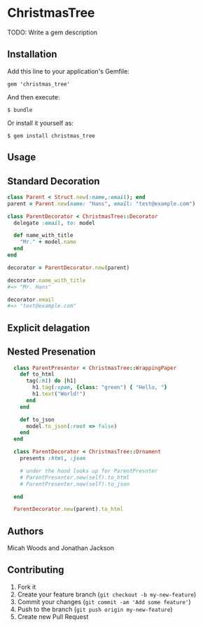 # ChristmasTree

TODO: Write a gem description

## Installation

Add this line to your application's Gemfile:

    gem 'christmas_tree'

And then execute:

    $ bundle

Or install it yourself as:

    $ gem install christmas_tree

## Usage


## Standard Decoration

```ruby
class Parent < Struct.new(:name,:email); end
parent = Parent.new(name: "Hans", email: "test@example.com")

class ParentDecorator < ChristmasTree::Decorator
  delegate :email, to: model

  def name_with_title
    "Mr." + model.name
  end
end

decorator = ParentDecorator.new(parent)

decorator.name_with_title
#=> "Mr. Hans"

decorator.email
#=> "text@example.com"
```

## Explicit delagation

## Nested Presenation

```ruby
  class ParentPresenter < ChristmasTree::WrappingPaper
    def to_html
      tag(:h1) do |h1|
        h1.tag(:span, {class: "green") { "Hello, "}
        h1.text("World!")
      end
    end

    def to_json
      model.to_json(:root => false)
    end
  end

  class ParentDecorator < ChristmasTree::Ornament
    presents :html, :json

    # under the hood looks up for ParentPresnter
    # ParentPresenter.new(self).to_html
    # ParentPresenter.new(self).to_json

  end

  ParentDecorator.new(parent).to_html
```

## Authors

Micah Woods and Jonathan Jackson

## Contributing

1. Fork it
2. Create your feature branch (`git checkout -b my-new-feature`)
3. Commit your changes (`git commit -am 'Add some feature'`)
4. Push to the branch (`git push origin my-new-feature`)
5. Create new Pull Request

